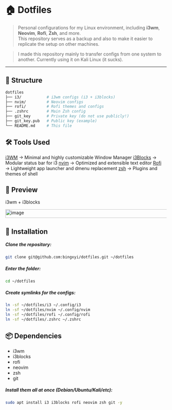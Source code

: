# 🏠 Dotfiles

> Personal configurations for my Linux environment, including **i3wm**, **Neovim**, **Rofi**, **Zsh**, and more.  
This repository serves as a backup and also to make it easier to replicate the setup on other machines.

> I made this repository mainly to transfer configs from one system to another. Currently using it on Kali Linux (it sucks).  

---

## 📂 Structure

```bash
dotfiles
├── i3/           # i3wm configs (i3 + i3blocks)
├── nvim/         # Neovim configs
├── rofi/         # Rofi themes and configs
├── .zshrc        # Main Zsh config
├── git_key       # Private key (do not use publicly!)
├── git_key.pub   # Public key (example)
└── README.md     # This file
```


## 🛠️ Tools Used

[i3WM](https://i3wm.org/) → Minimal and highly customizable Window Manager
[i3Blocks](https://vivien.github.io/i3blocks/) → Modular status bar for i3
[nvim](https://neovim.io/) → Optimized and extensible text editor
[Rofi](https://neovim.io/) → Lightweight app launcher and dmenu replacement
[zsh](https://www.zsh.org/) → Plugins and themes of shell

## 🎨 Preview
i3wm + i3blocks

<img width="1920" height="27" alt="image" src="https://github.com/user-attachments/assets/d0adc0f3-ea32-41c0-b0b0-8d4cf1de2b51" />

## 🚀 Installation

##### Clone the repository:
```bash
git clone git@github.com:bingxyi/dotfiles.git ~/dotfiles
```
##### Enter the folder:
```bash
cd ~/dotfiles
```
##### Create symlinks for the configs:
```bash
ln -sf ~/dotfiles/i3 ~/.config/i3
ln -sf ~/dotfiles/nvim ~/.config/nvim
ln -sf ~/dotfiles/rofi ~/.config/rofi
ln -sf ~/dotfiles/.zshrc ~/.zshrc
```

## 📦 Dependencies

- i3wm
- i3blocks
- rofi
- neovim
- zsh
- git

##### Install them all at once (Debian/Ubuntu/Kali/etc):
```bash
sudo apt install i3 i3blocks rofi neovim zsh git -y
```







